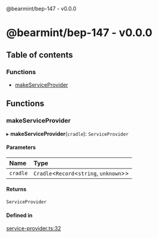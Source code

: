 @bearmint/bep-147 - v0.0.0

# @bearmint/bep-147 - v0.0.0

## Table of contents

### Functions

- [makeServiceProvider](README.md#makeserviceprovider)

## Functions

### makeServiceProvider

▸ **makeServiceProvider**(`cradle`): `ServiceProvider`

#### Parameters

| Name | Type |
| :------ | :------ |
| `cradle` | `Cradle`<`Record`<`string`, `unknown`\>\> |

#### Returns

`ServiceProvider`

#### Defined in

[service-provider.ts:32](https://github.com/bearmint/bearmint/blob/main/packages/bep-147/source/service-provider.ts#L32)
